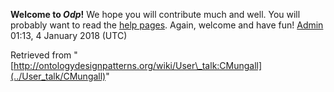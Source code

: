 __Welcome to _Odp_!__ We hope you will contribute much and well. 
You will probably want to read the [help pages](http://ontologydesignpatterns.org/wiki/Help:Contents "Help:Contents"). Again, welcome and have fun! [Admin](../User/ValentinaPresutti "User:ValentinaPresutti") 01:13, 4 January 2018 (UTC)





Retrieved from "[http://ontologydesignpatterns.org/wiki/User\_talk:CMungall](../User_talk/CMungall)"